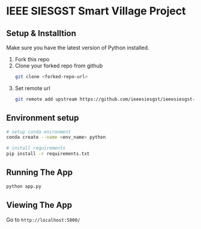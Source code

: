 # IEEE SIESGST Smart Village Project

## Setup & Installtion

Make sure you have the latest version of Python installed.

1. Fork this repo
2. Clone your forked repo from github
    ```bash
    git clone <forked-repo-url>
    ```
3. Set remote url
    ```bash
    git remote add upstream https://github.com/ieeesiesgst/ieeesiesgst-smart-village.git
    ```

## Environment setup

```bash
# setup conda enironment
conda create --name <env_name> python

# install requirements
pip install -r requirements.txt
```

## Running The App

```bash
python app.py
```

## Viewing The App

Go to `http://localhost:5000/`